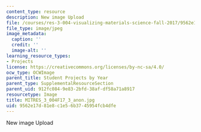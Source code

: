 ```yaml
---
content_type: resource
description: New image Upload
file: /courses/res-3-004-visualizing-materials-science-fall-2017/9562e17d81e8c1e56b3745954fcb4dfe_MITRES_3_004F17_3_anon.jpg
file_type: image/jpeg
image_metadata:
  caption: ''
  credit: ''
  image-alt: ''
learning_resource_types:
- Projects
license: https://creativecommons.org/licenses/by-nc-sa/4.0/
ocw_type: OCWImage
parent_title: Student Projects by Year
parent_type: SupplementalResourceSection
parent_uid: 912fc084-9e83-2bfd-38af-df58a71a8917
resourcetype: Image
title: MITRES_3_004F17_3_anon.jpg
uid: 9562e17d-81e8-c1e5-6b37-45954fcb4dfe
---
```

New image Upload